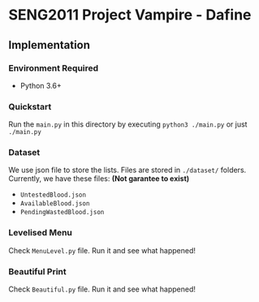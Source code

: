 # SENG2011 Project Vampire - Dafine
## Implementation
### Environment Required
+ Python 3.6+

### Quickstart
Run the `main.py` in this directory by executing `python3 ./main.py` or just `./main.py`

### Dataset
We use json file to store the lists. Files are stored in `./dataset/` folders. Currently, we have these files: **(Not garantee to exist)**
+ `UntestedBlood.json`
+ `AvailableBlood.json`
+ `PendingWastedBlood.json`

### Levelised Menu
Check `MenuLevel.py` file. Run it and see what happened!

### Beautiful Print
Check `Beautiful.py` file. Run it and see what happened!

